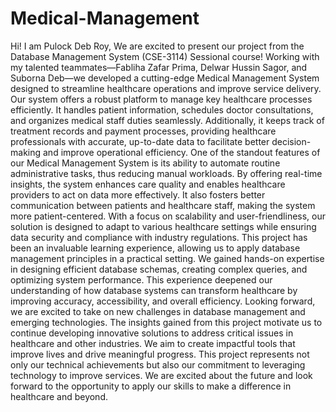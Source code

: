 # Medical-Management
Hi! I am Pulock Deb Roy, We are excited to present our project from the Database Management System (CSE-3114) Sessional course! Working with my talented teammates—Fabliha Zafar Prima, Delwar Hussin Sagor, and Suborna Deb—we developed a cutting-edge Medical Management System designed to streamline healthcare operations and improve service delivery.
Our system offers a robust platform to manage key healthcare processes efficiently. It handles patient information, schedules doctor consultations, and organizes medical staff duties seamlessly. Additionally, it keeps track of treatment records and payment processes, providing healthcare professionals with accurate, up-to-date data to facilitate better decision-making and improve operational efficiency.
One of the standout features of our Medical Management System is its ability to automate routine administrative tasks, thus reducing manual workloads. By offering real-time insights, the system enhances care quality and enables healthcare providers to act on data more effectively. It also fosters better communication between patients and healthcare staff, making the system more patient-centered. With a focus on scalability and user-friendliness, our solution is designed to adapt to various healthcare settings while ensuring data security and compliance with industry regulations.
This project has been an invaluable learning experience, allowing us to apply database management principles in a practical setting. We gained hands-on expertise in designing efficient database schemas, creating complex queries, and optimizing system performance. This experience deepened our understanding of how database systems can transform healthcare by improving accuracy, accessibility, and overall efficiency.
Looking forward, we are excited to take on new challenges in database management and emerging technologies. The insights gained from this project motivate us to continue developing innovative solutions to address critical issues in healthcare and other industries. We aim to create impactful tools that improve lives and drive meaningful progress.
This project represents not only our technical achievements but also our commitment to leveraging technology to improve services. We are excited about the future and look forward to the opportunity to apply our skills to make a difference in healthcare and beyond.
